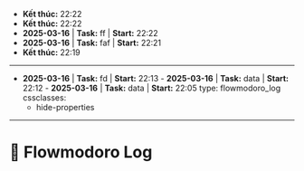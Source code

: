 - **Kết thúc:** 22:22
- **Kết thúc:** 22:22
- **2025-03-16** | **Task:** ff | **Start:** 22:22 
- **2025-03-16** | **Task:** faf | **Start:** 22:21 
- **Kết thúc:** 22:19
---
- **2025-03-16** | **Task:** fd | **Start:** 22:13 - **2025-03-16** | **Task:** data  | **Start:** 22:12 - **2025-03-16** | **Task:** data | **Start:** 22:05 type: flowmodoro_log 
cssclasses:
  - hide-properties
---

# 🍅 Flowmodoro Log 
